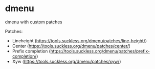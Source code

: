 # dmenu
dmenu with custom patches

Patches:
- Lineheight (https://tools.suckless.org/dmenu/patches/line-height/)
- Center (https://tools.suckless.org/dmenu/patches/center/)
- Prefix completion (https://tools.suckless.org/dmenu/patches/prefix-completion/)
- Xyw (https://tools.suckless.org/dmenu/patches/xyw/)
